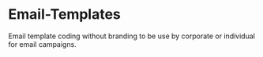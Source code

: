 # Email-Templates
Email template coding without branding to be use by corporate or individual for email campaigns.
